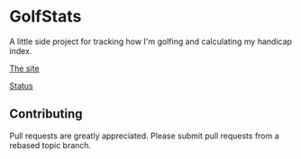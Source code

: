 GolfStats
=========

A little side project for tracking how I'm golfing and calculating my
handicap index.

[The site](http://golf-stats.net)

[Status](http://status.golf-stats.net)

Contributing
------------

Pull requests are greatly appreciated. Please submit pull requests from
a rebased topic branch.
